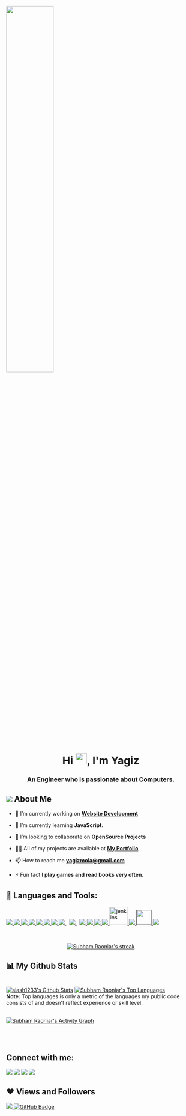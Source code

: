<a href="#"><img width="50%" height="auto" src="https://github.com/slash1233/slash1233/blob/main/baby-yoda-cute-5k-ef.jpg" height="75px"/></a>

<h1 align="center">Hi <img src="https://raw.githubusercontent.com/MartinHeinz/MartinHeinz/master/wave.gif" width="30px">, I'm Yagiz</h1>
<h3 align="center">An Engineer who is passionate about Computers.</h3>


## <img src="https://img.icons8.com/color/48/000000/c-3po.png"/> About Me

- 🔭 I’m currently working on **[Website Development](http://yagizmolo.ezyro.com/)**

- 🌱 I’m currently learning **JavaScript.**

- 👯 I’m looking to collaborate on **OpenSource Projects**

- 👨‍💻 All of my projects are available at **[My Portfolio]()**

- 📫 How to reach me **yagizmola@gmail.com**

- ⚡ Fun fact **I play games and read books very often.**

## 🚀 Languages and Tools:

<p align="left"> 
    <a href="https://www.java.com" target="_blank"> <img src="https://img.icons8.com/color/48/000000/java-coffee-cup-logo.png"/> </a>
    <a href="https://reactjs.org/" target="_blank"> <img src="https://img.icons8.com/color/48/000000/react-native.png"/> </a>
    <a href="https://developer.mozilla.org/en-US/docs/Web/JavaScript" target="_blank"> <img src="https://img.icons8.com/color/48/000000/javascript.png"/> </a> 
    <a href="https://www.w3.org/html/" target="_blank"> <img src="https://img.icons8.com/color/48/000000/html-5.png"/> </a> 
    <a href="https://www.w3schools.com/css/" target="_blank"> <img src="https://img.icons8.com/color/48/000000/css3.png"/> </a> 
    <a href="https://getbootstrap.com" target="_blank"> <img src="https://img.icons8.com/color/48/000000/bootstrap.png"/> </a> 
    <a href="https://www.python.org" target="_blank"> <img src="https://img.icons8.com/color/48/000000/python.png"/> </a> 
    <a style="padding-right:8px;" href="https://nodejs.org" target="_blank"> <img src="https://img.icons8.com/color/48/000000/nodejs.png"/> </a> 
    <a style="padding-right:8px;" href="https://www.mysql.com/" target="_blank"> <img src="https://img.icons8.com/fluent/50/000000/mysql-logo.png"/> </a>
    <a href="https://www.w3schools.com/CPP/default.asp" target="_blank"> <img src="https://img.icons8.com/color/48/000000/c-plus-plus-logo.png"/>
    <a href="https://unity.com//" target="_blank"> <img src="https://img.icons8.com/ios/50/000000/unity.png"/>
    <a href="https://www.unrealengine.com" target="_blank"> <img src="https://img.icons8.com/nolan/64/unreal-engine.png"/>   
    <a href="https://www.w3schools.com/cs/index.php" target="_blank"> <img src="https://img.icons8.com/color/48/000000/c-sharp-logo.png"/>
    <a href="https://www.jenkins.io" target="_blank"> <img src="https://www.vectorlogo.zone/logos/jenkins/jenkins-icon.svg" alt="jenkins" width="48" height="48"/> </a> 
    <a href="https://kotlinlang.org/" target="_blank"> <img src="https://img.icons8.com/color/48/000000/kotlin.png"/>
    <a href="" target="_"> <img src="" alt="" width="40" height=""/> </a>
    <a href="https://git-scm.com/" target="_blank"> <img src="https://img.icons8.com/color/48/000000/git.png"/>
</p>

<!-- [![React Badge](https://img.shields.io/badge/-React-61DBFB?style=for-the-badge&labelColor=black&logo=react&logoColor=61DBFB)](#)  [![Javascript Badge](https://img.shields.io/badge/-Javascript-F0DB4F?style=for-the-badge&labelColor=black&logo=javascript&logoColor=F0DB4F)](#) [![Typescript Badge](https://img.shields.io/badge/-Typescript-007acc?style=for-the-badge&labelColor=black&logo=typescript&logoColor=007acc)](#) [![Nodejs Badge](https://img.shields.io/badge/-Nodejs-3C873A?style=for-the-badge&labelColor=black&logo=node.js&logoColor=3C873A)](#) [![GraphQL Badge](https://img.shields.io/badge/-GraphQl-e535ab?style=for-the-badge&labelColor=black&logo=node.js&logoColor=e535ab)](#) -->
<br/>

<p align="center">
    <a href="https://github.com/slash1233/github-readme-streak-stats">
        <img title="🔥 Get streak stats for your profile at git.io/streak-stats" alt="Subham Raoniar's streak" src="https://github-readme-streak-stats.herokuapp.com/?user=slash1233&theme=black-ice&hide_border=true&stroke=0000&background=060A0CD0"/>
    </a>
</p>

## 📊 My Github Stats

  <br/>
    <a href="https://github.com/slash1233/github-readme-stats"><img alt="slash1233's Github Stats" src="https://github-readme-stats.vercel.app/api?username=slash1233&show_icons=true&count_private=true&theme=react&hide_border=true&bg_color=0D1117" /></a>
  <a href="https://github.com/slash1233/github-readme-stats"><img alt="Subham Raoniar's Top Languages" src="https://github-readme-stats.vercel.app/api/top-langs/?username=slash1233&langs_count=8&count_private=true&layout=compact&theme=react&hide_border=true&bg_color=0D1117" /></a>
  <br/>
  <b>Note:</b> Top languages is only a metric of the languages my public code consists of and doesn't reflect experience or skill level.


<br/>
<br/>

<a href="https://github.com/slash1233/github-readme-activity-graph"><img alt="Subham Raoniar's Activity Graph" src="https://activity-graph.herokuapp.com/graph?username=slash1233&bg_color=0D1117&color=5BCDEC&line=5BCDEC&point=FFFFFF&hide_border=true" /></a>

<br/>
<br/>

## Connect with me:
<p align="left">

<a href = "https://www.linkedin.com/in/yagiz-molo-2951a7115/"><img src="https://img.icons8.com/fluent/48/000000/linkedin.png"/></a>
<a href = "https://twitter.com/yagizmolo"><img src="https://img.icons8.com/fluent/48/000000/twitter.png"/></a>
<a href = "https://www.instagram.com/yagizmolo/"><img src="https://img.icons8.com/fluent/48/000000/instagram-new.png"/></a>
<a href = "https://www.youtube.com/channel/UCXoZbuQ9copQWP3evpRQxzw"><img src="https://img.icons8.com/color/48/000000/youtube-play.png"/></a>

</p>

## ❤ Views and Followers
<a href="https://github.com/Meghna-DAS/github-profile-views-counter">
    <img src="https://komarev.com/ghpvc/?username=slash1233">
</a>
<a href="https://github.com/slash1233?tab=followers"><img src="https://img.shields.io/github/followers/slash1233?label=Followers&style=social" alt="GitHub Badge"></a>

